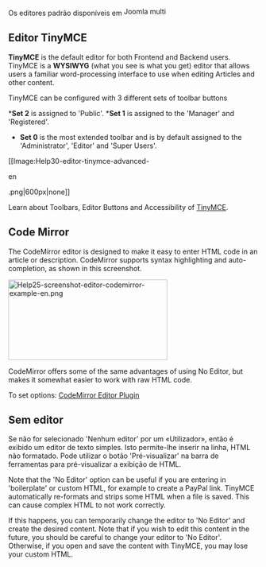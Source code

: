 <!-- Filename: Content_editors / Display title: Editores de conteúdo -->

Os editores padrão disponíveis em
<img src="https://docs.joomla.org/images/7/7b/Compat_icon_CMS.png"
decoding="async" data-file-width="87" data-file-height="17" width="87"
height="17" alt="Joomla multi" />

## Editor TinyMCE

**TinyMCE** is the default editor for both Frontend and Backend users.
TinyMCE is a **WYSIWYG** (what you see is what you get) editor that
allows users a familiar word-processing interface to use when editing
Articles and other content.

TinyMCE can be configured with 3 different sets of toolbar buttons

\***Set 2** is assigned to 'Public'. \***Set 1** is assigned to the
'Manager' and 'Registered'.

- **Set 0** is the most extended toolbar and is by default assigned to
  the 'Administrator', 'Editor' and 'Super Users'.

\[\[Image:Help30-editor-tinymce-advanced-

en

.png\|600px\|none\]\]

Learn about Toolbars, Editor Buttons and Accessibility of
[TinyMCE](https://docs.joomla.org/Chunk30:TinyMCE "Special:MyLanguage/Chunk30:TinyMCE").

## Code Mirror

The CodeMirror editor is designed to make it easy to enter HTML code in
an article or description. CodeMirror supports syntax highlighting and
auto-completion, as shown in this screenshot.

<img
src="https://docs.joomla.org/images/thumb/e/e2/Help25-screenshot-editor-codemirror-example-en.png/320px-Help25-screenshot-editor-codemirror-example-en.png"
decoding="async"
srcset="https://docs.joomla.org/images/e/e2/Help25-screenshot-editor-codemirror-example-en.png 1.5x"
data-file-width="326" data-file-height="165" width="320" height="162"
alt="Help25-screenshot-editor-codemirror-example-en.png" />

CodeMirror offers some of the same advantages of using No Editor, but
makes it somewhat easier to work with raw HTML code.

To set options: [CodeMirror Editor
Plugin](https://docs.joomla.org/Help310:Extensions_Plugin_Manager_Edit#Editor_-_CodeMirror "Special:MyLanguage/Help310:Extensions Plugin Manager Edit")

## Sem editor

Se não for selecionado 'Nenhum editor' por um «Utilizador», então é
exibido um editor de texto simples. Isto permite-lhe inserir na linha,
HTML não formatado. Pode utilizar o botão 'Pré-visualizar' na barra de
ferramentas para pré-visualizar a exibição de HTML.

Note that the 'No Editor' option can be useful if you are entering in
'boilerplate' or custom HTML, for example to create a PayPal link.
TinyMCE automatically re-formats and strips some HTML when a file is
saved. This can cause complex HTML to not work correctly.

If this happens, you can temporarily change the editor to 'No Editor'
and create the desired content. Note that if you wish to edit this
content in the future, you should be careful to change your editor to
'No Editor'. Otherwise, if you open and save the content with TinyMCE,
you may lose your custom HTML.
